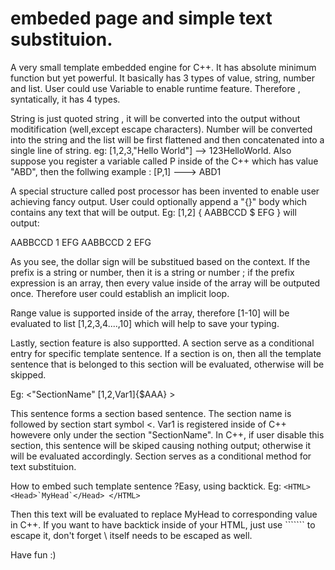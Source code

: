 embeded page and simple text substituion.
=====================================

A very small template embedded engine for C++. It has absolute minimum function but yet powerful. It basically has 3 types of value, string, number and list. User could use Variable to enable runtime feature. Therefore , syntatically, it has 4 types. 

String is just quoted string , it will be converted into the output without moditification (well,except escape characters). Number will be converted into the string and the list will be first flattened and then concatenated into a single line of string. 
eg:
[1,2,3,"Hello World"] --> 123HelloWorld.
Also suppose you register a variable called P inside of the C++ which has value "ABD", then the follwing example :
[P,1] ---> ABD1

A special structure called post processor has been invented to enable user achieving fancy output. User could optionally append a "{}" body which contains any text that will be output. 
Eg:
[1,2] { AABBCCD $ EFG } will output:

AABBCCD 1 EFG AABBCCD 2 EFG 

As you see, the dollar sign will be substitued based on the context. If the prefix is a string or number, then it is a string or number ; if the prefix expression is an array, then every value inside of the array will be outputed once. Therefore user could establish an implicit loop.

Range value is supported inside of the array, therefore [1-10] will be evaluated to list [1,2,3,4....,10] which will help to save your typing.

Lastly, section feature is also supportted. A section serve as a conditional entry for specific template sentence. If a section is on, then all the template sentence that is belonged to this section will be evaluated, otherwise will be skipped.

Eg:
<"SectionName" [1,2,Var1]{$AAA} >

This sentence forms a section based sentence. The section name is followed by section start symbol <. Var1 is registered inside of C++ howevere only under the section "SectionName". In C++, if user disable this section, this sentence will be skiped causing nothing output; otherwise it will be evaluated accordingly. Section serves as a conditional method for text substituion.

How to embed such template sentence ?Easy, using backtick. 
Eg:
```<HTML> <Head>`MyHead`</Head> </HTML>```

Then this text will be evaluated to replace MyHead to corresponding value in C++. If you want to have backtick inside of your HTML, just use ```\```` to escape it, don't forget \ itself needs to be escaped as well. 

Have fun :)







